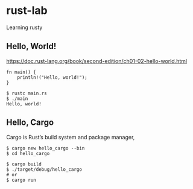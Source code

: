 # rust-lab
Learning rusty

## Hello, World!

https://doc.rust-lang.org/book/second-edition/ch01-02-hello-world.html

```
fn main() {
    println!("Hello, world!");
}
```

```
$ rustc main.rs
$ ./main
Hello, world!
```

## Hello, Cargo

Cargo is Rust’s build system and package manager,

```
$ cargo new hello_cargo --bin
$ cd hello_cargo
```

```
$ cargo build
$ ./target/debug/hello_cargo
# or
$ cargo run
```

